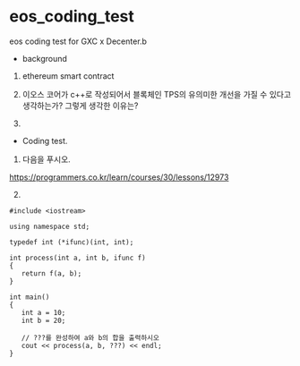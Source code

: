 # eos_coding_test
eos coding test for GXC x Decenter.b


- background


1. ethereum smart contract 


2. 이오스 코어가 c++로 작성되어서 블록체인 TPS의 유의미한 개선을 가질 수 있다고 생각하는가? 그렇게 생각한 이유는?

3. 

- Coding test.


1. 다음을 푸시오.

https://programmers.co.kr/learn/courses/30/lessons/12973

2. 
```
#include <iostream>

using namespace std;

typedef int (*ifunc)(int, int);

int process(int a, int b, ifunc f)
{
   return f(a, b);
}

int main()
{
   int a = 10;
   int b = 20;

   // ???를 완성하여 a와 b의 합을 출력하시오
   cout << process(a, b, ???) << endl;
}
```
